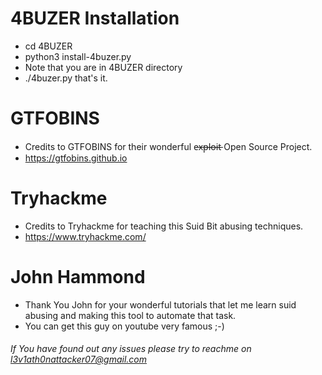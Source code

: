 # 4BUZER Installation

- cd 4BUZER 
- python3 install-4buzer.py
- Note that you are in 4BUZER directory
- ./4buzer.py that's it.

# GTFOBINS

- Credits to GTFOBINS for their wonderful e̶x̶p̶l̶o̶i̶t̶  Open Source Project.
- https://gtfobins.github.io

# Tryhackme

- Credits to Tryhackme for teaching this Suid Bit abusing techniques.
- https://www.tryhackme.com/

# John Hammond

- Thank You John for your wonderful tutorials that let me learn suid abusing and making this tool to automate that task.
- You can get this guy on youtube very famous ;-)

###### If You have found out any issues please try to reachme on l3v1ath0nattacker07@gmail.com ######

